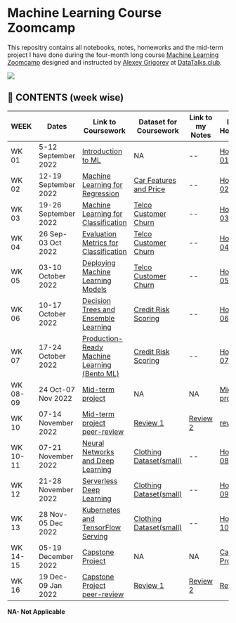 # Machine Learning Course Zoomcamp

This repositry contains all notebooks, notes, homeworks and the mid-term project I have done during the four-month long course [Machine Learning Zoomcamp](https://github.com/alexeygrigorev/mlbookcamp-code/tree/master/course-zoomcamp) designed and instructed by [Alexey Grigorev](https://github.com/alexeygrigorev) at [DataTalks.club](https://datatalks.club/).

<img src="https://github.com/alexeygrigorev/mlbookcamp-code/raw/master/images/zoomcamp.jpg" />

## :book: CONTENTS (week wise)

|WEEK  |Dates | Link to Coursework | Dataset for Coursework | Link to my Notes| Link to Homework | Dataset for Homework | My Solution to Homework|
|------|-----| -------------------| -----------------------|---------------- |------------------|----------------------|------------------------|
| WK 01 | 5-12 September 2022 | [Introduction to ML](https://github.com/alexeygrigorev/mlbookcamp-code/tree/master/course-zoomcamp/01-intro)| NA | -- | [Homework 01](https://github.com/alexeygrigorev/mlbookcamp-code/blob/master/course-zoomcamp/cohorts/2022/01-intro/homework.md)| [Car Features and Price](https://www.kaggle.com/datasets/CooperUnion/cardataset)  |[HW-01](https://github.com/bhasarma/mlcoursezoom-camp/blob/main/homeworks/HW01/homework-01-solution.ipynb)|
| WK 02 | 12-19 September 2022 | [Machine Learning for Regression](https://github.com/alexeygrigorev/mlbookcamp-code/tree/master/course-zoomcamp/02-regression)| [Car Features and Price](https://www.kaggle.com/datasets/CooperUnion/cardataset) | -- | [Homework 02](https://github.com/alexeygrigorev/mlbookcamp-code/blob/master/course-zoomcamp/cohorts/2022/02-regression/homework.md)| [California Housing Prices](https://www.kaggle.com/datasets/camnugent/california-housing-prices)  |[HW-02](https://github.com/bhasarma/mlcoursezoom-camp/tree/main/homeworks/HW02)|
| WK 03 | 19-26 September 2022 | [Machine Learning for Classification](https://github.com/alexeygrigorev/mlbookcamp-code/tree/master/course-zoomcamp/03-classification)| [Telco Customer Churn](https://www.kaggle.com/datasets/blastchar/telco-customer-churn) | -- | [Homework 03](https://github.com/alexeygrigorev/mlbookcamp-code/blob/master/course-zoomcamp/cohorts/2022/03-classification/homework.md)| [California Housing Prices](https://www.kaggle.com/datasets/camnugent/california-housing-prices)  |[HW-03](https://github.com/bhasarma/mlcoursezoom-camp/blob/main/homeworks/HW03/homework-03-solution.ipynb)|
| WK 04 | 26 Sep-03 Oct 2022 | [Evaluation Metrics for Classification](https://github.com/alexeygrigorev/mlbookcamp-code/tree/master/course-zoomcamp/04-evaluation)| [Telco Customer Churn](https://www.kaggle.com/datasets/blastchar/telco-customer-churn) | -- | [Homework 04](https://github.com/alexeygrigorev/mlbookcamp-code/blob/master/course-zoomcamp/cohorts/2022/04-evaluation/homework.md)| [Credit Card Data](https://github.com/alexeygrigorev/datasets/blob/master/AER_credit_card_data.csv)  |[HW-04](https://github.com/bhasarma/mlcoursezoom-camp/blob/main/homeworks/HW04/homework-04-solution.ipynb)|
| WK 05 | 03-10 October 2022 | [Deploying Machine Learning Models](https://github.com/alexeygrigorev/mlbookcamp-code/tree/master/course-zoomcamp/05-deployment)| [Telco Customer Churn](https://www.kaggle.com/datasets/blastchar/telco-customer-churn) | -- | [Homework 05](https://github.com/alexeygrigorev/mlbookcamp-code/blob/master/course-zoomcamp/cohorts/2022/05-deployment/homework.md)| [Credit Card Data](https://github.com/alexeygrigorev/datasets/blob/master/AER_credit_card_data.csv)  |[HW-05](https://github.com/bhasarma/mlcoursezoom-camp/tree/main/homeworks/HW05)|
| WK 06 | 10-17 October 2022 | [Decision Trees and Ensemble Learning](https://github.com/alexeygrigorev/mlbookcamp-code/tree/master/course-zoomcamp/06-trees)| [Credit Risk Scoring](https://github.com/gastonstat/CreditScoring) | -- | [Homework 06](https://github.com/alexeygrigorev/mlbookcamp-code/blob/master/course-zoomcamp/cohorts/2022/06-trees/homework.md)| [California Housing Prices](https://www.kaggle.com/datasets/camnugent/california-housing-prices)  |[HW-06](https://github.com/bhasarma/mlcoursezoom-camp/blob/main/homeworks/HW06/homework-06-solution.ipynb)|
| WK 07 | 17-24 October 2022 | [Production-Ready Machine Learning (Bento ML)](https://github.com/alexeygrigorev/mlbookcamp-code/tree/master/course-zoomcamp/07-bentoml-production)| [Credit Risk Scoring](https://github.com/gastonstat/CreditScoring) | -- | [Homework 07](https://github.com/alexeygrigorev/mlbookcamp-code/blob/master/course-zoomcamp/cohorts/2022/07-bento-production/homework.md)| [Credit Risk Scoring](https://github.com/gastonstat/CreditScoring)  |[HW-07](https://github.com/bhasarma/mlcoursezoom-camp/tree/main/homeworks/HW07)|
| WK 08-09 | 24 Oct-07 Nov 2022 | [Mid-term project](https://github.com/alexeygrigorev/mlbookcamp-code/blob/master/course-zoomcamp/cohorts/2022/projects.md#midterm-project)| NA | NA | [Mid-term project](https://github.com/alexeygrigorev/mlbookcamp-code/blob/master/course-zoomcamp/cohorts/2022/projects.md#midterm-project) | [Predict Term Deposit](https://www.kaggle.com/datasets/aslanahmedov/predict-term-deposit)  | [My own Project](https://github.com/bhasarma/mlcoursezoom-camp/tree/main/WK08-09-midterm-project) |
| WK 10 | 07-14 November 2022 | [Mid-term project peer-review](https://github.com/alexeygrigorev/mlbookcamp-code/blob/master/course-zoomcamp/cohorts/2022/projects.md#midterm-project)| [Review 1](https://github.com/braccinocorto/MLZoomcamp/tree/main/__Midterm%20Project) | [Review 2](https://github.com/breedish/bWwyMDIy/tree/main/midterm) | [review 3](https://github.com/breedish/bWwyMDIy/tree/main/midterm) | NA  | NA |
| WK 10-11 | 07-21 November 2022 | [Neural Networks and Deep Learning](https://github.com/alexeygrigorev/mlbookcamp-code/tree/master/course-zoomcamp/08-deep-learning)| [Clothing Dataset(small)](https://medium.com/data-science-insider/clothing-dataset-5b72cd7c3f1f) | -- | [Homework 08](https://github.com/alexeygrigorev/mlbookcamp-code/blob/master/course-zoomcamp/cohorts/2022/08-deep-learning/homework.md)| [Dino or Dragon](https://www.kaggle.com/datasets/agrigorev/dino-or-dragon)  |[HW-08](https://github.com/bhasarma/mlcoursezoom-camp/blob/main/homeworks/HW08/hw08-mlzoomcamp-dino-or-dragon.ipynb)|
| WK 12 | 21-28 November 2022 | [Serverless Deep Learning](https://github.com/alexeygrigorev/mlbookcamp-code/tree/master/course-zoomcamp/09-serverless)| [Clothing Dataset(small)](https://medium.com/data-science-insider/clothing-dataset-5b72cd7c3f1f) | -- | [Homework 09](https://github.com/alexeygrigorev/mlbookcamp-code/blob/master/course-zoomcamp/cohorts/2022/09-serverless/homework.md)| [Dino or Dragon](https://www.kaggle.com/datasets/agrigorev/dino-or-dragon)  |[HW-09](https://github.com/bhasarma/mlcoursezoom-camp/tree/main/homeworks/HW09)|
| WK 13 | 28 Nov-05 Dec 2022 | [Kubernetes and TensorFlow Serving](https://github.com/alexeygrigorev/mlbookcamp-code/tree/master/course-zoomcamp/10-kubernetes)| [Clothing Dataset(small)](https://medium.com/data-science-insider/clothing-dataset-5b72cd7c3f1f) | -- | [Homework 10](https://github.com/alexeygrigorev/mlbookcamp-code/blob/master/course-zoomcamp/cohorts/2022/10-kubernetes/homework.md)| [Credit Risk Scoring](https://github.com/gastonstat/CreditScoring)  |[HW-10](https://github.com/bhasarma/mlcoursezoom-camp/tree/main/homeworks/HW10)|
| WK 14-15 | 05-19 December 2022 | [Capstone Project](https://github.com/alexeygrigorev/mlbookcamp-code/blob/master/course-zoomcamp/cohorts/2022/projects.md#capstone-1) | NA | NA | [Capstone Project](https://github.com/alexeygrigorev/mlbookcamp-code/blob/master/course-zoomcamp/cohorts/2022/projects.md#capstone-1) | [kitchenware](https://www.kaggle.com/competitions/kitchenware-classification/data)  | [My own Project](https://github.com/bhasarma/kitchenware-classification-project) |
| WK 16 | 19 Dec-09 Jan 2022 | [Capstone Project peer-review](https://github.com/alexeygrigorev/mlbookcamp-code/blob/master/course-zoomcamp/cohorts/2022/projects.md#capstone-1)| [Review 1](https://github.com/clamytoe/kitchenware_classifier) | [Review 2](https://github.com/eeeds/kitchenware-classification) | [Review 3](https://github.com/MekongDelta-mind/ml_zoomcamp_2022_projects/tree/gh_capstone_one_branch/ml_zoomcamp_2022_capstone_one) | NA  | NA |


**NA- Not Applicable**